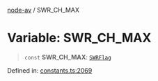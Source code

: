 [node-av](../globals.md) / SWR\_CH\_MAX

# Variable: SWR\_CH\_MAX

> `const` **SWR\_CH\_MAX**: [`SWRFlag`](../type-aliases/SWRFlag.md)

Defined in: [constants.ts:2069](https://github.com/seydx/av/blob/f8631fc881b394300b1479f511d55cf1c370a87f/src/constants/constants.ts#L2069)
